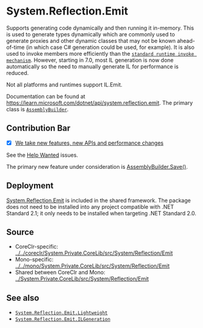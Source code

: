 # System.Reflection.Emit
Supports generating code dynamically and then running it in-memory. This is used to generate types dynamically which are commonly used to generate proxies and other dynamic classes that may not be known ahead-of-time (in which case C# generation could be used, for example). It is also used to invoke members more efficiently than the [`standard runtime invoke mechanism`](https://learn.microsoft.com/dotnet/api/system.reflection.methodbase.invoke). However, starting in 7.0, most IL generation is now done automatically so the need to manually generate IL for performance is reduced.

Not all platforms and runtimes support IL.Emit.

Documentation can be found at https://learn.microsoft.com/dotnet/api/system.reflection.emit. The primary class is [`AssemblyBuilder`](https://learn.microsoft.com/dotnet/api/system.reflection.emit.AssemblyBuilder).

## Contribution Bar
- [x] [We take new features, new APIs and performance changes](../../libraries/README.md#primary-bar)

See the [Help Wanted](https://github.com/dotnet/runtime/issues?q=is%3Aissue+is%3Aopen+label%3Aarea-System.Reflection.Emit+label%3A%22help+wanted%22) issues.

The primary new feature under consideration is [AssemblyBuilder.Save()](https://github.com/dotnet/runtime/issues/62956).

## Deployment
[System.Reflection.Emit](https://www.nuget.org/packages/System.Reflection.Emit) is included in the shared framework. The package does not need to be installed into any project compatible with .NET Standard 2.1; it only needs to be installed when targeting .NET Standard 2.0.

## Source

* CoreClr-specific: [../../coreclr/System.Private.CoreLib/src/System/Reflection/Emit](../../coreclr/System.Private.CoreLib/src/System/Reflection/Emit)
* Mono-specific: [../../mono/System.Private.CoreLib/src/System/Reflection/Emit](../../mono/System.Private.CoreLib/src/System/Reflection/Emit)
* Shared between CoreClr and Mono: [../System.Private.CoreLib/src/System/Reflection/Emit](../System.Private.CoreLib/src/System/Reflection/Emit)

## See also
- [`System.Reflection.Emit.Lightweight`](../System.Reflection.Emit.Lightweight/README.md)
- [`System.Reflection.Emit.ILGeneration`](../System.Reflection.Emit.ILGeneration/README.md)
